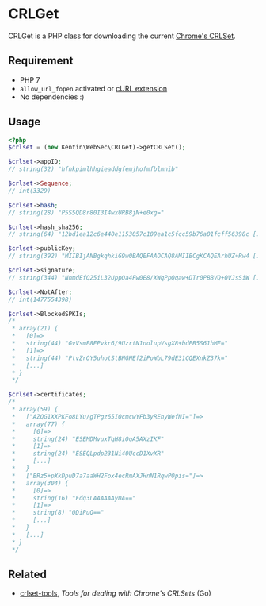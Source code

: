 CRLGet
======

CRLGet is a PHP class for downloading the current [Chrome's CRLSet](https://dev.chromium.org/Home/chromium-security/crlsets).


## Requirement

* PHP 7
* `allow_url_fopen` activated or [cURL extension](http://php.net/manual/en/book.curl.php)
* No dependencies :)


## Usage

```php
<?php
$crlset = (new Kentin\WebSec\CRLGet)->getCRLSet();

$crlset->appID;
// string(32) "hfnkpimlhhgieaddgfemjhofmfblmnib"

$crlset->Sequence;
// int(3329)

$crlset->hash;
// string(28) "P5S5QD8r80I3I4wxURB8jN+e0xg="

$crlset->hash_sha256;
// string(64) "12bd1ea12c6e440e1153057c109ea1c5fcc59b76a01fcff56398c [...]"

$crlset->publicKey;
// string(392) "MIIBIjANBgkqhkiG9w0BAQEFAAOCAQ8AMIIBCgKCAQEArhUZ+Rw4 [...]"

$crlset->signature;
// string(344) "NnmdEfQ25iL32UppOa4Fw0E8/XWqPpQqaw+DTr0PBBVQ+0VJsSiW [...]"

$crlset->NotAfter;
// int(1477554398)

$crlset->BlockedSPKIs;
/*
 * array(21) {
 *   [0]=>
 *   string(44) "GvVsmP8EPvkr6/9UzrtN1nolupVsgX8+bdPB5S61hME="
 *   [1]=>
 *   string(44) "PtvZrOY5uhotStBHGHEf2iPoWbL79dE31CQEXnkZ37k="
 *   [...]
 * }
 */

$crlset->certificates;
/*
 * array(59) {
 *   ["AZQG1XXPKFo8LYu/gTPgz65IOcmcwYFb3yREhyWefNI="]=>
 *   array(77) {
 *     [0]=>
 *     string(24) "ESEMDMvuxTqH8iOoA5AXzIKF"
 *     [1]=>
 *     string(24) "ESEQLpdp231Ni40UccD1XvXR"
 *     [...]
 *   }
 *   ["BRz5+pXkDpuD7a7aaWH2Fox4ecRmAXJHnN1RqwPOpis="]=>
 *   array(304) {
 *     [0]=>
 *     string(16) "Fdq3LAAAAAAyDA=="
 *     [1]=>
 *     string(8) "QDiPuQ=="
 *     [...]
 *   }
 *   [...]
 * }
 */

```


## Related

* [crlset-tools](https://github.com/agl/crlset-tools), _Tools for dealing with Chrome's CRLSets_ (Go)